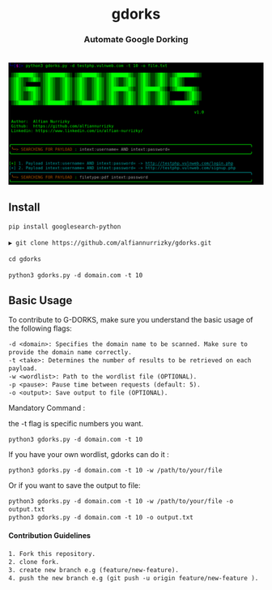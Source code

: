 # <center>gdorks</center>

### <center>Automate Google Dorking</center> <br>

![Image Description](screenshot.png)

## Install

```
pip install googlesearch-python

▶ git clone https://github.com/alfiannurrizky/gdorks.git

cd gdorks

python3 gdorks.py -d domain.com -t 10
```

## Basic Usage

To contribute to G-DORKS, make sure you understand the basic usage of the following flags:

    -d <domain>: Specifies the domain name to be scanned. Make sure to provide the domain name correctly.
    -t <take>: Determines the number of results to be retrieved on each payload.
    -w <wordlist>: Path to the wordlist file (OPTIONAL).
    -p <pause>: Pause time between requests (default: 5).
    -o <output>: Save output to file (OPTIONAL).

Mandatory Command :

the -t flag is specific numbers you want.

```
python3 gdorks.py -d domain.com -t 10
```

If you have your own wordlist, gdorks can do it :

```
python3 gdorks.py -d domain.com -t 10 -w /path/to/your/file
```

Or if you want to save the output to file:

```
python3 gdorks.py -d domain.com -t 10 -w /path/to/your/file -o output.txt
python3 gdorks.py -d domain.com -t 10 -o output.txt
```

#### Contribution Guidelines

    1. Fork this repository.
    2. clone fork.
    3. create new branch e.g (feature/new-feature).
    4. push the new branch e.g (git push -u origin feature/new-feature ).
